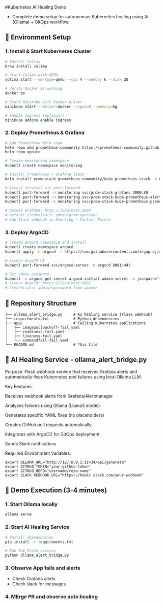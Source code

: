 #Kubernetes AI Healing Demo

- Complete demo setup for autonomous Kubernetes healing using AI (Ollama) + GitOps workflow.

## 🚀 Environment Setup
### 1. Install & Start Kubernetes Cluster
```bash
# Install Colima
brew install colima

# Start Colima with QEMU
colima start --vm-type=qemu --cpu 4 --memory 6 --disk 20

# Verify Docker is working
docker ps

# Start Minikube with Docker driver
minikube start --driver=docker --cpus=4 --memory=6g

# Enable Ingress (optional)
minikube addons enable ingress
```
### 2. Deploy Prometheus & Grafana
```bash
# Add Prometheus Helm repo
helm repo add prometheus-community https://prometheus-community.github.io/helm-charts
helm repo update

# Create monitoring namespace
kubectl create namespace monitoring

# Install Prometheus + Grafana stack
helm install prom-stack prometheus-community/kube-prometheus-stack -n monitoring

# Access services via port-forward
kubectl port-forward -n monitoring svc/prom-stack-grafana 3000:80
kubectl port-forward -n monitoring svc/prom-stack-kube-prometheus-alertmanager 9093:9093
kubectl port-forward -n monitoring svc/prom-stack-kube-prometheus-prometheus 9090:9090

# Access Grafana: http://localhost:3000
# Default credentials: admin/prom-operator
# Add Slack webhook in Alerting → Contact Points
```
### 3. Deploy ArgoCD
```bash
# Create ArgoCD namespace and install
kubectl create namespace argocd
kubectl apply -n argocd -f https://raw.githubusercontent.com/argoproj/argo-cd/stable/manifests/install.yaml

# Access ArgoCD UI
kubectl port-forward svc/argocd-server -n argocd 8081:443

# Get admin password
kubectl -n argocd get secret argocd-initial-admin-secret -o jsonpath="{.data.password}" | base64 -d; echo
# Access ArgoCD: https://localhost:8081
# Credentials: admin/<password-from-above>
```

## 📁 Repository Structure
```text
├── ollama_alert_bridge.py     # AI healing service (Flask webhook)
├── requirements.txt           # Python dependencies
├── app/                       # Failing Kubernetes applications
│   ├── imagepullbackoff-fail.yaml
│   ├── readiness-fail.yaml
│   ├── liveness-fail.yaml
│   └── commandfail-fail.yaml
└── README.md                  # This file
```

## 🤖 AI Healing Service - ollama_alert_bridge.py
Purpose: Flask webhook service that receives Grafana alerts and automatically fixes Kubernetes pod failures using local Ollama LLM.

Key Features:

Receives webhook alerts from Grafana/Alertmanager

Analyzes failures using Ollama (Llama3 model)

Generates specific YAML fixes (no placeholders)

Creates GitHub pull requests automatically

Integrates with ArgoCD for GitOps deployment

Sends Slack notifications

Required Environment Variables:
```text
export OLLAMA_URL="http://127.0.0.1:11434/api/generate"
export GITHUB_TOKEN="your-github-token"
export GITHUB_REPO="username/repo-name"
export SLACK_WEBHOOK_URL="https://hooks.slack.com/your-webhook"
```

## 🎯 Demo Execution (3-4 minutes)

### 1. Start Ollama locally
```bash
ollama serve
```

### 2. Start AI Healing Service
```bash
# Install dependencies
pip install -r requirements.txt

# Run the Flask service
python ollama_alert_bridge.py
```

### 3. Observe App fails and alerts
- Check Grafana alerts
- Check slack for messages

### 4. MErge PR and observe auto healing
